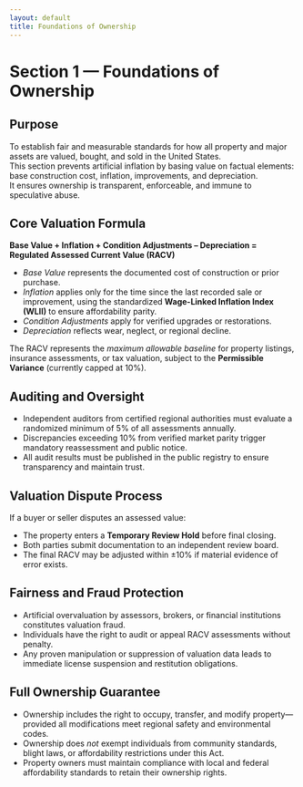 ```yaml
---
layout: default
title: Foundations of Ownership
---
```

<!--
SUMMARY:
Defines the core ownership principles, valuation methods, and fairness guarantees under the Affordability Act.
Restores balance between property, income, and opportunity by tying valuation to tangible inflation and wage growth rather than speculation.
Creates an auditable, public framework for calculating and reviewing regulated assessed current value (RACV).
-->

# Section 1 — Foundations of Ownership

## Purpose
To establish fair and measurable standards for how all property and major assets are valued, bought, and sold in the United States.  
This section prevents artificial inflation by basing value on factual elements: base construction cost, inflation, improvements, and depreciation.  
It ensures ownership is transparent, enforceable, and immune to speculative abuse.

## Core Valuation Formula
**Base Value + Inflation + Condition Adjustments – Depreciation = Regulated Assessed Current Value (RACV)**

- *Base Value* represents the documented cost of construction or prior purchase.  
- *Inflation* applies only for the time since the last recorded sale or improvement, using the standardized **Wage-Linked Inflation Index (WLII)** to ensure affordability parity.  
- *Condition Adjustments* apply for verified upgrades or restorations.  
- *Depreciation* reflects wear, neglect, or regional decline.

The RACV represents the *maximum allowable baseline* for property listings, insurance assessments, or tax valuation, subject to the **Permissible Variance** (currently capped at 10%).

## Auditing and Oversight
- Independent auditors from certified regional authorities must evaluate a randomized minimum of 5% of all assessments annually.  
- Discrepancies exceeding 10% from verified market parity trigger mandatory reassessment and public notice.  
- All audit results must be published in the public registry to ensure transparency and maintain trust.  

## Valuation Dispute Process
If a buyer or seller disputes an assessed value:  
- The property enters a **Temporary Review Hold** before final closing.  
- Both parties submit documentation to an independent review board.  
- The final RACV may be adjusted within ±10% if material evidence of error exists.

## Fairness and Fraud Protection
- Artificial overvaluation by assessors, brokers, or financial institutions constitutes valuation fraud.  
- Individuals have the right to audit or appeal RACV assessments without penalty.  
- Any proven manipulation or suppression of valuation data leads to immediate license suspension and restitution obligations.

## Full Ownership Guarantee
- Ownership includes the right to occupy, transfer, and modify property—provided all modifications meet regional safety and environmental codes.  
- Ownership does *not* exempt individuals from community standards, blight laws, or affordability restrictions under this Act.  
- Property owners must maintain compliance with local and federal affordability standards to retain their ownership rights.
